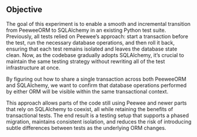 ## Objective

The goal of this experiment is to enable a smooth and incremental transition from PeeweeORM to SQLAlchemy in an existing Python test suite. Previously, all tests relied on Peewee’s approach: start a transaction before the test, run the necessary database operations, and then roll it back, ensuring that each test remains isolated and leaves the database state clean. Now, as the codebase gradually adopts SQLAlchemy, it’s crucial to maintain the same testing strategy without rewriting all of the test infrastructure at once.

By figuring out how to share a single transaction across both PeeweeORM and SQLAlchemy, we want to confirm that database operations performed by either ORM will be visible within the same transactional context.

This approach allows parts of the code still using Peewee and newer parts that rely on SQLAlchemy to coexist, all while retaining the benefits of transactional tests. The end result is a testing setup that supports a phased migration, maintains consistent isolation, and reduces the risk of introducing subtle differences between tests as the underlying ORM changes.